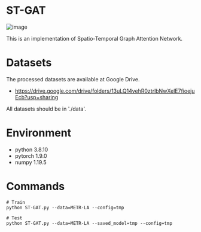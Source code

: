 # ST-GAT


![image](https://user-images.githubusercontent.com/92875660/138129249-05ff06a2-a949-4957-a45a-2a1dfed952ae.png)

This is an implementation of Spatio-Temporal Graph Attention Network.


# Datasets
The processed datasets are available at Google Drive.
* https://drive.google.com/drive/folders/13uLQ14vehR0ztrlbNwXelE7fioejuEcb?usp=sharing

All datasets should be in './data'.


# Environment
* python 3.8.10
* pytorch 1.9.0
* numpy 1.19.5


# Commands

    # Train
    python ST-GAT.py --data=METR-LA --config=tmp
  
    # Test
    python ST-GAT.py --data=METR-LA --saved_model=tmp --config=tmp
